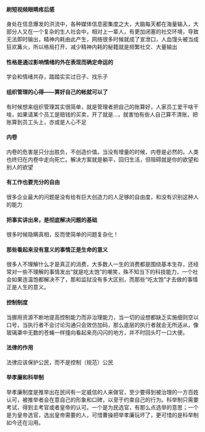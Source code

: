 <!-- 1683516624419 -->
<!-- 碎碎念 #2 -->
<!-- 碎碎念 #2 的前言 -->
<!--  -->
<!-- Think -->

#### 刷短视频眼睛疼后感

身处在信息爆发的洪流中，各种媒体信息密集度之大，大脑每天都在海量输入，大部分人又在一个复杂的生人社会中，相对上一辈人，有更加闭塞的社交环境，导致无法即时输出，精神内耗由此产生，网络很多时候就成了宣泄口，人血馒头被当成狂欢篝火，所以格局打开、减少精神内耗的秘籍就是频繁社交、大量输出


#### 性格是通过影响情绪的外在表现而确定命运的
学会和情绪共存，踏踏实实过日子、找乐子


#### 组织管理的心得——算好自己的帐就可以了

有时候想来组织管理其实很简单，就是管理者把自己的账算好，人家员工爱干啥干啥，如果请某个员工是赔钱的买卖，开了就是…，就害怕有些人自己算不清账，把账算到员工头上，亦或是人心不足

#### 内卷

内卷的危害是只分出胜负，不创造价值。当没有增量的时候，内卷是必然的。人类也终归在内卷中走向死亡。解决方案就是躺平，回归生活，但阻碍就是你的欲望和别人的欲望

#### 有工作也要充分的自由

很多企业最大的问题是没有给有巨大创造力的人足够的自由度，和没有识别这种人的能力

#### 把事实讲出来，是彻底解决问题的基础
很多时候隐瞒真相，反而使简单的问题复杂化！

#### 那些看起来没有意义的事情正是生命的意义
很多人不理解什么才是真正的消费，大多数人一生的消费都是围绕基本生存，还经常对一些不理解的事情发出“就是吃太饱”的嘲笑，殊不知当下的科技能力，一个社会如果连温饱都解决不了，那和监狱没有多大区别，而那些“吃太饱”才去做的事情正是人生的意义。

#### 控制制度
当挪用资源不断地提高控制能力而非治理能力，当一切的设想都缺乏实施细则空以口号，当执行者不会讨论沟通只会效仿加码，那么底层的执行者就会无所适从，像玻璃罩中无数的苍蝇一样撞向看起来亮闪闪的地方，并不时回头叮一口大便。

#### 法律的作用
法律应该保护公民，而不是控制（规范）公民

#### 举孝廉和科举制
举孝廉制度是推举出在民间有一定威信的人来做官，至少要得到被治理的一方百姓认可，被推举者会在意自己的形象和口碑，以至于约束自己的行为。科举制只需要考试，得到主考官或者皇帝的认可。一个是为民选官，有那么点选举的意思；一个是为皇帝选官，选出皇帝需要的人，可惜曹操把举孝廉玩坏了，更可惜的是科举制如今还在沿用。